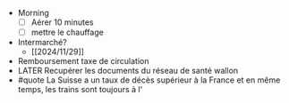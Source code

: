 - Morning
  * [ ] Aérer 10 minutes
  * [ ] mettre le chauffage
- Intermarché?
	- [[2024/11/29]]
- Remboursement taxe de circulation
- LATER Recupérer les documents du réseau de santé wallon
- #quote La Suisse a un taux de décès supérieur à la France et en même temps, les trains sont toujours à l'